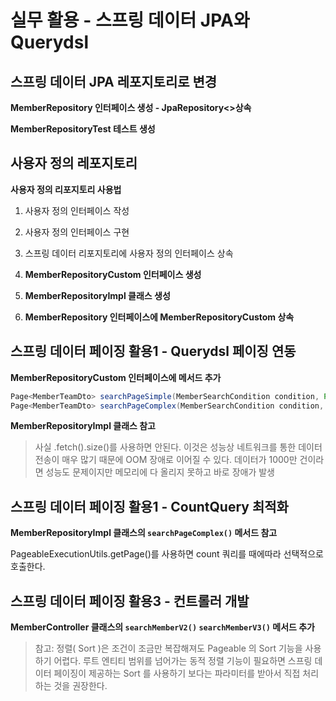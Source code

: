 # 실무 활용 - 스프링 데이터 JPA와 Querydsl

## 스프링 데이터 JPA 레포지토리로 변경

**MemberRepository 인터페이스 생성 - JpaRepository<>상속**

**MemberRepositoryTest 테스트 생성**

## 사용자 정의 레포지토리

**사용자 정의 리포지토리 사용법**

1. 사용자 정의 인터페이스 작성
2. 사용자 정의 인터페이스 구현
3. 스프링 데이터 리포지토리에 사용자 정의 인터페이스 상속

1. **MemberRepositoryCustom 인터페이스 생성**
2. **MemberRepositoryImpl 클래스 생성**
3. **MemberRepository 인터페이스에 MemberRepositoryCustom 상속**

## 스프링 데이터 페이징 활용1 - Querydsl 페이징 연동

**MemberRepositoryCustom 인터페이스에 메서드 추가**

```java
Page<MemberTeamDto> searchPageSimple(MemberSearchCondition condition, Pageable pageable);
Page<MemberTeamDto> searchPageComplex(MemberSearchCondition condition, Pageable pageable);
```

**MemberRepositoryImpl 클래스 참고**

> 사실 .fetch().size()를 사용하면 안된다. 이것은 성능상 네트워크를 통한 데이터 전송이 매우 많기 때문에 OOM 장애로 이어질 수 있다. 데이터가 1000만 건이라면 성능도 문제이지만 메모리에 다 올리지 못하고 바로 장애가 발생
> 

## 스프링 데이터 페이징 활용1 - CountQuery 최적화

**MemberRepositoryImpl 클래스의 `searchPageComplex()` 메서드 참고**

PageableExecutionUtils.getPage()를 사용하면 count 쿼리를 때에따라 선택적으로 호출한다.

## 스프링 데이터 페이징 활용3 - 컨트롤러 개발

**MemberController 클래스의 `searchMemberV2()` `searchMemberV3()` 메서드 추가**

> 참고: 정렬( Sort )은 조건이 조금만 복잡해져도 Pageable 의 Sort 기능을 사용하기 어렵다. 루트 엔티티 범위를 넘어가는 동적 정렬 기능이 필요하면 스프링 데이터 페이징이 제공하는 Sort 를 사용하기 보다는 파라미터를 받아서 직접 처리하는 것을 권장한다.
>

